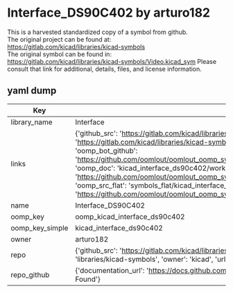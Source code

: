 # Interface_DS90C402 by arturo182  
This is a harvested standardized copy of a symbol from github.  
The original project can be found at:  
https://gitlab.com/kicad/libraries/kicad-symbols  
The original symbol can be found in:
https://gitlab.com/kicad/libraries/kicad-symbols/Video.kicad_sym
Please consult that link for additional, details, files, and license information.  
## yaml dump  
| Key | Value |  
| --- | --- |  
| library_name | Interface |  
| links | {'github_src': 'https://gitlab.com/kicad/libraries/kicad-symbols/Video.kicad_sym', 'github_src_repo': 'https://gitlab.com/kicad/libraries/kicad-symbols', 'oomp_bot': 'kicad_interface_ds90c402/working', 'oomp_bot_github': 'https://github.com/oomlout/oomlout_oomp_symbol_bot/tree/main/kicad_interface_ds90c402/working', 'oomp_doc': 'kicad_interface_ds90c402/working', 'oomp_doc_github': 'https://github.com/oomlout/oomlout_oomp_symbol_doc/tree/main/kicad_interface_ds90c402/working', 'oomp_src_flat': 'symbols_flat/kicad_interface_ds90c402/working', 'oomp_src_flat_github': 'https://github.com/oomlout/oomlout_oomp_symbol_src/tree/main/kicad_interface_ds90c402/working'} |  
| name | Interface_DS90C402 |  
| oomp_key | oomp_kicad_interface_ds90c402 |  
| oomp_key_simple | kicad_interface_ds90c402 |  
| owner | arturo182 |  
| repo | {'github_src': 'https://gitlab.com/kicad/libraries/kicad-symbols/Video.kicad_sym', 'name': 'libraries/kicad-symbols', 'owner': 'kicad', 'url': 'https://gitlab.com/kicad/libraries/kicad-symbols'} |  
| repo_github | {'documentation_url': 'https://docs.github.com/rest/repos/repos#get-a-repository', 'message': 'Not Found'} |  


